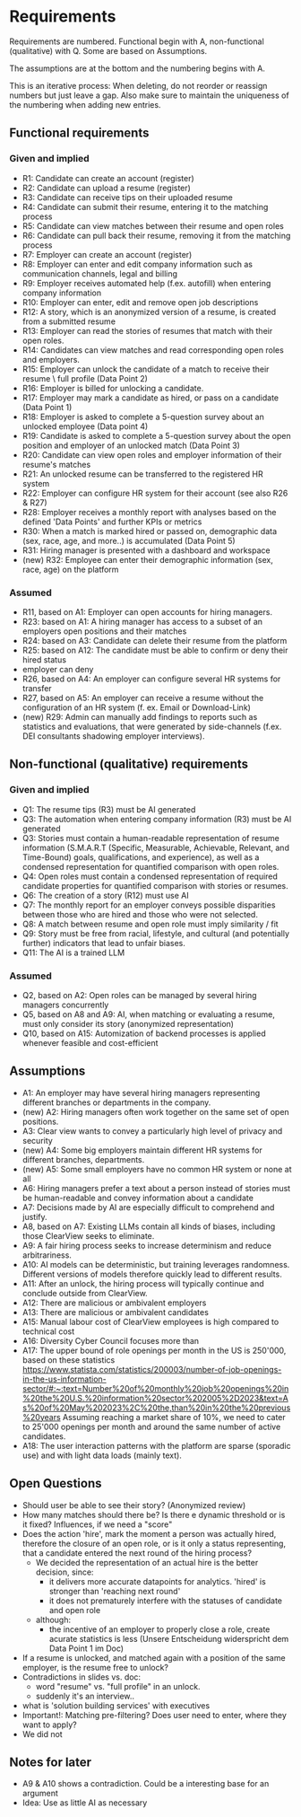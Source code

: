 # Requirements

Requirements are numbered. Functional begin with A, non-functional (qualitative) with Q.
Some are based on Assumptions. 

The assumptions are at the bottom and the numbering begins with A.

This is an iterative process: When deleting, do not reorder or reassign numbers but just leave
a gap. Also make sure to maintain the uniqueness of the numbering when adding new entries.


## Functional requirements

### Given and implied
- R1: Candidate can create an account (register)
- R2: Candidate can upload a resume (register)
- R3: Candidate can receive tips on their uploaded resume
- R4: Candidate can submit their resume, entering it to the matching process
- R5: Candidate can view matches between their resume and open roles
- R6: Candidate can pull back their resume, removing it from the matching process
- R7: Employer can create an account (register) 
- R8: Employer can enter and edit company information such as communication channels, legal and billing
- R9: Employer receives automated help (f.ex. autofill) when entering company information
- R10: Employer can enter, edit and remove open job descriptions
- R12: A story, which is an anonymized version of a resume, is created from a submitted resume
- R13: Employer can read the stories of resumes that match with their open roles.
- R14: Candidates can view matches and read corresponding open roles and employers.
- R15: Employer can unlock the candidate of a match to receive their resume \ full profile (Data Point 2)
- R16: Employer is billed for unlocking a candidate.
- R17: Employer may mark a candidate as hired, or pass on a candidate (Data Point 1)
- R18: Employer is asked to complete a 5-question survey about an unlocked employee (Data point 4)
- R19: Candidate is asked to complete a 5-question survey about the open position and employer of an unlocked match
  (Data Point 3)
- R20: Candidate can view open roles and employer information of their resume's matches
- R21: An unlocked resume can be transferred to the registered HR system
- R22: Employer can configure HR system for their account (see also R26 & R27)
- R28: Employer receives a monthly report with analyses based on the defined 'Data Points' and further KPIs or metrics
- R30: When a match is marked hired or passed on, demographic data (sex, race, age, and more..) is accumulated (Data Point 5)
- R31: Hiring manager is presented with a dashboard and workspace
- (new) R32: Employee can enter their demographic information (sex, race, age) on the platform

### Assumed
- R11, based on A1: Employer can open accounts for hiring managers.
- R23: based on A1: A hiring manager has access to a subset of an employers open positions and their matches
- R24: based on A3: Candidate can delete their resume from the platform
- R25: based on A12: The candidate must be able to confirm or deny their hired status
- employer can deny
- R26, based on A4: An employer can configure several HR systems for transfer
- R27, based on A5: An employer can receive a resume without the configuration of an HR system (f. ex. Email or Download-Link)
- (new) R29: Admin can manually add findings to reports such as statistics and evaluations, 
that were generated by side-channels (f.ex. DEI consultants shadowing employer interviews).

## Non-functional (qualitative) requirements

### Given and implied
- Q1: The resume tips (R3) must be AI generated
- Q3: The automation when entering company information (R3) must be AI generated
- Q3: Stories must contain a human-readable representation of resume information (S.M.A.R.T (Specific, Measurable,
  Achievable, Relevant, and Time-Bound) goals, qualifications, and experience), as well as a 
condensed representation for quantified comparison with open roles.
- Q4: Open roles must contain a condensed representation of required candidate properties for 
quantified comparison with stories or resumes.
- Q6: The creation of a story (R12) must use AI
- Q7: The monthly report for an employer conveys possible disparities between those 
who are hired and those who were not selected.
- Q8: A match between resume and open role must imply similarity / fit
- Q9: Story must be free from racial, lifestyle, and cultural (and potentially further) indicators that lead to unfair biases.
- Q11: The AI is a trained LLM

### Assumed
- Q2, based on A2: Open roles can be managed by several hiring managers concurrently
- Q5, based on A8 and A9: AI, when matching or evaluating a resume, must only consider its story (anonymized representation)
- Q10, based on A15: Automization of backend processes is applied whenever feasible and cost-efficient


## Assumptions
- A1: An employer may have several hiring managers representing different branches or departments in the company.
- (new) A2: Hiring managers often work together on the same set of open positions.
- A3: Clear view wants to convey a particularly high level of privacy and security
- (new) A4: Some big employers maintain different HR systems for different branches, departments.
- (new) A5: Some small employers have no common HR system or none at all
- A6: Hiring managers prefer a text about a person instead of stories must be human-readable and convey information 
about a candidate
- A7: Decisions made by AI are especially difficult to comprehend and justify.
- A8, based on A7: Existing LLMs contain all kinds of biases, including those ClearView seeks to eliminate.
- A9: A fair hiring process seeks to increase determinism and reduce arbitrariness. 
- A10: AI models can be deterministic, but training leverages randomness. Different versions of models therefore 
quickly lead to different results.
- A11: After an unlock, the hiring process will typically continue and conclude outside from ClearView.
- A12: There are malicious or ambivalent employers
- A13: There are malicious or ambivalent candidates
- A15: Manual labour cost of ClearView employees is high compared to technical cost
- A16: Diversity Cyber Council focuses more than 
- A17: The upper bound of role openings per month in the US is 250'000, based on these statistics
https://www.statista.com/statistics/200003/number-of-job-openings-in-the-us-information-sector/#:~:text=Number%20of%20monthly%20job%20openings%20in%20the%20U.S.%20information%20sector%202005%2D2023&text=As%20of%20May%202023%2C%20the,than%20in%20the%20previous%20years
Assuming reaching a market share of 10%, we need to cater to 25'000 openings per month and around the same number of active candidates.
- A18: The user interaction patterns with the platform are sparse (sporadic use) and with light data loads (mainly text).


## Open Questions
- Should user be able to see their story? (Anonymized review)
- How many matches should there be? Is there e dynamic threshold or is it fixed? Influences, if we need a "score"
- Does the action 'hire', mark the moment a person was actually hired, therefore the closure of an open role,
or is it only a status representing, that a candidate entered the next round of the hiring process?
  - We decided the representation of an actual hire is the better decision, since: 
    - it delivers more accurate datapoints for analytics. 'hired' is stronger than 'reaching next round'
    - it does not prematurely interfere with the statuses of candidate and open role
  - although:
    - the incentive of an employer to properly close a role, create acurate statistics is less
      (Unsere Entscheidung widerspricht dem Data Point 1 im Doc)
- If a resume is unlocked, and matched again with a position of the same employer, is the resume free to unlock?
- Contradictions in slides vs. doc:
  - word "resume" vs. "full profile" in an unlock.
  - suddenly it's an interview..
- what is 'solution building services' with executives
- Important!: Matching pre-filtering? Does user need to enter, where they want to apply?
- We did not 
## Notes for later
- A9 & A10 shows a contradiction. Could be a interesting base for an argument
- Idea: Use as little AI as necessary
